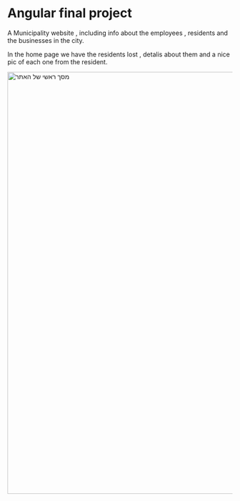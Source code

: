 # Angular final project
 
 A Municipality website , including info about the employees , residents and the businesses in the city.
 
 In the home page we have the residents lost , detalis about them and a nice pic of each one from the resident.
 
 <img width="946" alt="מסך ראשי של האתר" src="https://user-images.githubusercontent.com/93192285/175814624-fe5ed1e8-437d-4d76-8300-bcd32596b33b.png">

